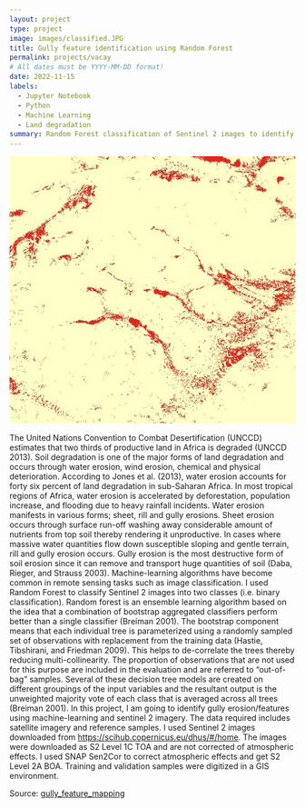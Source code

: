 ```yaml
---
layout: project
type: project
image: images/classified.JPG
title: Gully feature identification using Random Forest
permalink: projects/vacay
# All dates must be YYYY-MM-DD format!
date: 2022-11-15
labels:
  - Jupyter Notebook
  - Python
  - Machine Learning
  - Land degradation
summary: Random Forest classification of Sentinel 2 images to identify gullies
---
```


<img class="ui medium right floated rounded image" src="../images/classified.JPG">

The United Nations Convention to Combat Desertification (UNCCD) estimates that two thirds of productive land in Africa is degraded (UNCCD 2013). Soil degradation is one of the major forms of land degradation and occurs through water erosion, wind erosion, chemical and physical deterioration. According to Jones et al. (2013), water erosion accounts for forty six percent of land degradation in sub-Saharan Africa. In most tropical regions of Africa, water erosion is accelerated by deforestation, population increase, and flooding due to heavy rainfall incidents. Water erosion manifests in various forms; sheet, rill and gully erosions. Sheet erosion occurs through surface run-off washing away considerable amount of nutrients from top soil thereby rendering it unproductive. In cases where massive water quantities flow down susceptible sloping and gentle terrain, rill and gully erosion occurs. Gully erosion is the most destructive form of soil erosion since it can remove and transport huge quantities of soil (Daba, Rieger, and Strauss 2003).
Machine-learning algorithms have become common in remote sensing tasks such as image classification. I used Random Forest to classify Sentinel 2 images into two classes (i.e. binary classification). Random forest is an ensemble learning algorithm based on the idea that a combination of bootstrap aggregated classifiers perform better than a single classifier (Breiman 2001). The bootstrap component means that each individual tree is parameterized using a randomly sampled set of observations with replacement from the training data (Hastie, Tibshirani, and Friedman 2009). This helps to de-correlate the trees thereby reducing multi-collinearity. The proportion of observations that are not used for this purpose are included in the evaluation and are referred to “out-of-bag” samples. Several of these decision tree models are created on different groupings of the input variables and the resultant output is the unweighted majority vote of each class that is averaged across all trees (Breiman 2001).
In this project, I am going to identify gully erosion/features using machine-learning and sentinel 2 imagery. The data required includes satellite imagery and reference samples. I used Sentinel 2 images downloaded from https://scihub.copernicus.eu/dhus/#/home. The images were downloaded as S2 Level 1C TOA and are not corrected of atmospheric effects. I used SNAP Sen2Cor to correct atmospheric effects and get S2 Level 2A BOA. Training and validation samples were digitized in a GIS environment.

Source: <a href="https://github.com/japhethkimeu/gully_feature_mapping"><i class="large github icon"></i>gully_feature_mapping</a>

